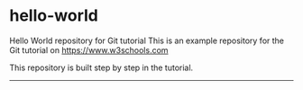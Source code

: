 # hello-world
Hello World repository for Git tutorial
This is an example repository for the Git tutorial on https://www.w3schools.com

This repository is built step by step in the tutorial.
******
